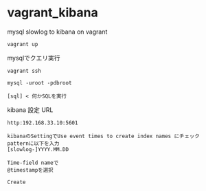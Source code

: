 # vagrant_kibana
mysql slowlog to kibana on vagrant

```
vagrant up
```

mysqlでクエリ実行
```
vagrant ssh
```
```
mysql -uroot -pdbroot
```
```
[sql] < 何かSQLを実行
```
kibana 設定
URL
```
http:192.168.33.10:5601
```
```
kibanaのSettingでUse event times to create index names にチェック
patternに以下を入力
[slowlog-]YYYY.MM.DD

Time-field nameで
@timestampを選択

Create
```
